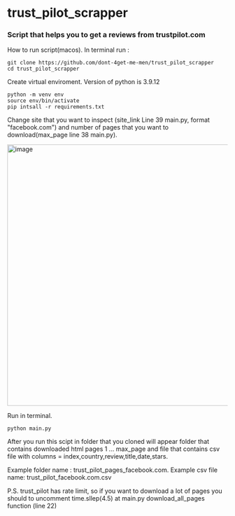 # trust_pilot_scrapper

### Script that helps you to get a reviews from trustpilot.com

How to run script(macos). In terminal run :
```
git clone https://github.com/dont-4get-me-men/trust_pilot_scrapper
cd trust_pilot_scrapper
```
Create virtual enviroment. Version of python is 3.9.12
```
python -m venv env
source env/bin/activate
pip intsall -r requirements.txt
```

Change site that you want to inspect (site_link Line 39 main.py, format "facebook.com") and number of pages that you want to download(max_page line 38 main.py).

<img width="597" alt="image" src="https://user-images.githubusercontent.com/51093985/202701786-3faa80a6-bbe5-402c-9b9a-a93edd8f42e6.png">

Run in terminal.
```
python main.py
```

After you run this scipt in folder that you cloned will appear folder that contains downloaded html pages 1 ... max_page and file that contains csv file with columns = index,country,review,title,date,stars.

Example folder name : trust_pilot_pages_facebook.com.
Example csv file name: trust_pilot_facebook.com.csv

P.S. trust_pilot has rate limit, so if you want to download a lot of pages you should to uncomment time.sllep(4.5) at main.py download_all_pages function (line 22)
